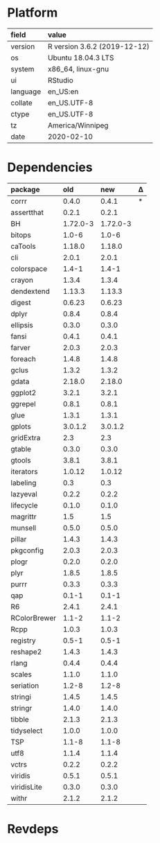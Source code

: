 # Platform

|field    |value                        |
|:--------|:----------------------------|
|version  |R version 3.6.2 (2019-12-12) |
|os       |Ubuntu 18.04.3 LTS           |
|system   |x86_64, linux-gnu            |
|ui       |RStudio                      |
|language |en_US:en                     |
|collate  |en_US.UTF-8                  |
|ctype    |en_US.UTF-8                  |
|tz       |America/Winnipeg             |
|date     |2020-02-10                   |

# Dependencies

|package      |old      |new      |Δ  |
|:------------|:--------|:--------|:--|
|corrr        |0.4.0    |0.4.1    |*  |
|assertthat   |0.2.1    |0.2.1    |   |
|BH           |1.72.0-3 |1.72.0-3 |   |
|bitops       |1.0-6    |1.0-6    |   |
|caTools      |1.18.0   |1.18.0   |   |
|cli          |2.0.1    |2.0.1    |   |
|colorspace   |1.4-1    |1.4-1    |   |
|crayon       |1.3.4    |1.3.4    |   |
|dendextend   |1.13.3   |1.13.3   |   |
|digest       |0.6.23   |0.6.23   |   |
|dplyr        |0.8.4    |0.8.4    |   |
|ellipsis     |0.3.0    |0.3.0    |   |
|fansi        |0.4.1    |0.4.1    |   |
|farver       |2.0.3    |2.0.3    |   |
|foreach      |1.4.8    |1.4.8    |   |
|gclus        |1.3.2    |1.3.2    |   |
|gdata        |2.18.0   |2.18.0   |   |
|ggplot2      |3.2.1    |3.2.1    |   |
|ggrepel      |0.8.1    |0.8.1    |   |
|glue         |1.3.1    |1.3.1    |   |
|gplots       |3.0.1.2  |3.0.1.2  |   |
|gridExtra    |2.3      |2.3      |   |
|gtable       |0.3.0    |0.3.0    |   |
|gtools       |3.8.1    |3.8.1    |   |
|iterators    |1.0.12   |1.0.12   |   |
|labeling     |0.3      |0.3      |   |
|lazyeval     |0.2.2    |0.2.2    |   |
|lifecycle    |0.1.0    |0.1.0    |   |
|magrittr     |1.5      |1.5      |   |
|munsell      |0.5.0    |0.5.0    |   |
|pillar       |1.4.3    |1.4.3    |   |
|pkgconfig    |2.0.3    |2.0.3    |   |
|plogr        |0.2.0    |0.2.0    |   |
|plyr         |1.8.5    |1.8.5    |   |
|purrr        |0.3.3    |0.3.3    |   |
|qap          |0.1-1    |0.1-1    |   |
|R6           |2.4.1    |2.4.1    |   |
|RColorBrewer |1.1-2    |1.1-2    |   |
|Rcpp         |1.0.3    |1.0.3    |   |
|registry     |0.5-1    |0.5-1    |   |
|reshape2     |1.4.3    |1.4.3    |   |
|rlang        |0.4.4    |0.4.4    |   |
|scales       |1.1.0    |1.1.0    |   |
|seriation    |1.2-8    |1.2-8    |   |
|stringi      |1.4.5    |1.4.5    |   |
|stringr      |1.4.0    |1.4.0    |   |
|tibble       |2.1.3    |2.1.3    |   |
|tidyselect   |1.0.0    |1.0.0    |   |
|TSP          |1.1-8    |1.1-8    |   |
|utf8         |1.1.4    |1.1.4    |   |
|vctrs        |0.2.2    |0.2.2    |   |
|viridis      |0.5.1    |0.5.1    |   |
|viridisLite  |0.3.0    |0.3.0    |   |
|withr        |2.1.2    |2.1.2    |   |

# Revdeps

